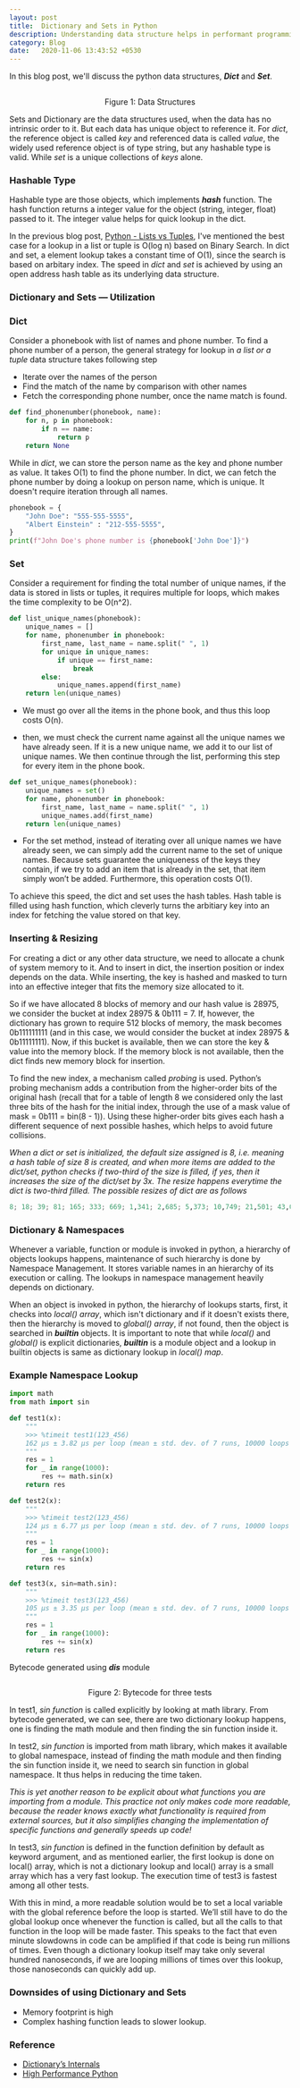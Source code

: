 ```yaml
---
layout: post
title:  Dictionary and Sets in Python
description: Understanding data structure helps in performant programming!
category: Blog
date:   2020-11-06 13:43:52 +0530
---
```

In this blog post, we'll discuss the python data structures, ***Dict*** and ***Set***.


<center>
<img src="{{site.url}}/assets/images/dicts_sets/front-ds.png" class="post-body" style="zoom: 5%; background-color:#DCDCDC;" /><br>
<p>Figure 1:  Data Structures</p>
</center>

Sets and Dictionary are the data structures used, when the data has no intrinsic order to it. But each data has unique object to reference it. For *dict*, the reference object is called *key* and referenced data is called *value*, the widely used reference object is of type string, but any hashable type is valid. While *set* is a unique collections of *keys* alone. 

### Hashable Type

Hashable type are those objects, which implements *__hash__* function. The hash function returns a integer value for the object (string, integer, float) passed to it. The integer value helps for quick lookup in the dict.

In the previous blog post, [Python - Lists vs Tuples](https://mayur-ds.medium.com/python-lists-and-tuples-760d45ebeaa8), I've mentioned the best case for a lookup in a list or tuple is O(log n) based on Binary Search. In dict and set, a element lookup takes a constant time of O(1), since the search is based on arbitary index. The speed in *dict* and *set* is achieved by using an open address hash table as its underlying data structure.


### Dictionary and Sets — Utilization

### Dict

Consider a phonebook with list of names and phone number. To find a phone number of a person, the general strategy for lookup in *a list or a tuple* data structure takes following step

*  Iterate over the names of the person
*  Find the match of the name by comparison with other names
*  Fetch the corresponding phone number, once the name match is found.

```python
def find_phonenumber(phonebook, name):
    for n, p in phonebook:
        if n == name:
            return p
    return None
```

While in *dict*, we can store the person name as the key and phone number as value. It takes O(1) to find the phone number. In dict, we can fetch the phone number by doing a lookup on person name, which is unique. It doesn't require iteration through all names.

```python
phonebook = {
    "John Doe": "555-555-5555",
    "Albert Einstein" : "212-555-5555",
}
print(f"John Doe's phone number is {phonebook['John Doe']}")
```

### Set

Consider a requirement for finding the total number of unique names, if the data is stored in lists or tuples, it requires multiple for loops, which makes the time complexity to be O(n^2). 

```python
def list_unique_names(phonebook):
    unique_names = []
    for name, phonenumber in phonebook: 
        first_name, last_name = name.split(" ", 1)
        for unique in unique_names: 
            if unique == first_name:
                break
        else:
            unique_names.append(first_name)
    return len(unique_names)
```

* We must go over all the items in the phone book, and thus this loop costs O(n).

* then, we must check the current name against all the unique names we have already seen. If it is a new unique name, we add it to our list of unique names. We then continue through the list, performing this step for every item in the phone book.

```python
def set_unique_names(phonebook):
	unique_names = set()
    for name, phonenumber in phonebook: 
        first_name, last_name = name.split(" ", 1)
        unique_names.add(first_name) 
    return len(unique_names)
```

* For the set method, instead of iterating over all unique names we have already seen, we can simply add the current name to the set of unique names. Because sets guarantee the uniqueness of the keys they contain, if we try to add an item that is already in the set, that item simply won’t be added. Furthermore, this operation costs O(1).

To achieve this speed, the dict and set uses the hash tables. Hash table is filled using hash function, which cleverly turns the arbitiary key into an index for fetching the value stored on that key.

### Inserting & Resizing

For creating a dict or any other data structure, we need to allocate a chunk of system memory to it. And to insert in dict, the insertion position or index depends on the data. While inserting, the key is hashed and masked to turn into an effective integer that fits the memory size allocated to it.

So if we have allocated 8 blocks of memory and our hash value is 28975, we consider the bucket at index 28975 & 0b111 = 7. If, however, the dictionary has grown to require 512 blocks of memory, the mask becomes 0b111111111 (and in this case, we would consider the bucket at index 28975 & 0b11111111). Now, if this bucket is available, then we can store the key & value into the memory block. If the memory block is not available, then the dict finds new memory block for insertion.

To find the new index, a mechanism called *probing* is used. Python’s probing mechanism adds a contribution from the higher-order bits of the original hash (recall that for a table of length 8 we considered only the last three bits of the hash for the initial index, through the use of a mask value of mask = 0b111 = bin(8 - 1)). Using these higher-order bits gives each hash a different sequence of next possible hashes, which helps to avoid future collisions.

*When a dict or set is initialized, the default size assigned is 8, i.e. meaning a hash table of size 8 is created, and when more items are added to the dict/set, python checks if two-third of the size is filled, if yes, then it increases the size of the dict/set by 3x. The resize happens everytime the dict is two-third filled. The possible resizes of dict are as follows*

```python
8; 18; 39; 81; 165; 333; 669; 1,341; 2,685; 5,373; 10,749; 21,501; 43,005; …
```

### Dictionary & Namespaces

Whenever a variable, function or module is invoked in python, a hierarchy of objects lookups happens, maintenance of such hierarchy is done by Namespace Management. It stores variable names in an hierarchy of its execution or calling. The lookups in namespace management heavily depends on dictionary.

When an object is invoked in python, the hierarchy of lookups starts, first, it checks into *local() array*, which isn't dictionary and if it doesn't exists there, then the hierarchy is moved to *global() array*, if not found, then the object is searched in *__builtin__* objects. It is important to note that while *local()* and *global()* is explicit dictionaries, *__builtin__* is a module object and a lookup in builtin objects is same as dictionary lookup in *local() map*.

### Example Namespace Lookup

```python
import math
from math import sin

def test1(x):
    """
    >>> %timeit test1(123_456)
    162 µs ± 3.82 µs per loop (mean ± std. dev. of 7 runs, 10000 loops each)
    """
    res = 1
    for _ in range(1000):
        res += math.sin(x)
    return res

def test2(x):
    """
    >>> %timeit test2(123_456)
    124 µs ± 6.77 µs per loop (mean ± std. dev. of 7 runs, 10000 loops each)
    """
    res = 1
    for _ in range(1000):
        res += sin(x)
    return res

def test3(x, sin=math.sin):
    """
    >>> %timeit test3(123_456)
    105 µs ± 3.35 µs per loop (mean ± std. dev. of 7 runs, 10000 loops each)
    """
    res = 1
    for _ in range(1000):
        res += sin(x)
    return res
```

Bytecode generated using ***dis*** module

<center>
<img src="{{site.url}}/assets/images/dicts_sets/dicts_sets.png" class="post-body" style="zoom: 5%; background-color:#DCDCDC;" /><br>
<p>Figure 2: Bytecode for three tests</p>
</center>

In test1, *sin function* is   called explicitly by looking at math library. From bytecode generated, we can see, there are two dictionary lookup happens, one is finding the math module and then finding the sin function inside it.

In test2, *sin function* is imported from math library, which makes it available to global namespace, instead of  finding the math module and then finding the sin function inside it, we need to search sin function in global namespace. It thus helps in reducing the time taken.

*This is yet another reason to be explicit about what functions you are importing from a module. This practice not only makes code more readable, because the reader knows exactly what functionality is required from external sources, but it also simplifies changing the implementation of specific functions and generally speeds up code!*

In test3, *sin function* is defined in the function definition by default as keyword argument, and as mentioned earlier, the first lookup is done on local() array, which is not a dictionary lookup and local() array is a small array which has a very fast lookup. The execution time of test3 is fastest among all other tests.

With this in mind, a more readable solution would be to set a local variable with the global reference before the loop is started. We’ll still have to do the global lookup once whenever the function is called, but all the calls to that function in the loop will be made faster. This speaks to the fact that even minute slowdowns in code can be amplified if that code is being run millions of times. Even though a dictionary lookup itself may take only several hundred nanoseconds, if we are looping millions of times over this lookup, those nanoseconds can quickly add up.

### Downsides of using Dictionary and Sets

* Memory footprint is high
* Complex hashing function leads to slower lookup.

### Reference

* [Dictionary’s Internals](https://www.freecodecamp.org/news/exploring-python-internals-the-dictionary-a32c14e73efa/)
* [High Performance Python](https://www.oreilly.com/library/view/high-performance-python/9781449361747/)
